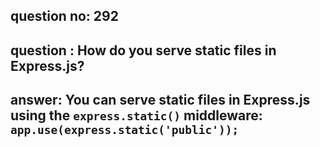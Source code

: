 
      
## question no: 292

## question : How do you serve static files in Express.js?

## answer: You can serve static files in Express.js using the `express.static()` middleware: `app.use(express.static('public'));`
      